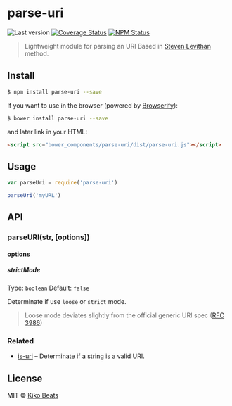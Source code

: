 # parse-uri

![Last version](https://img.shields.io/github/tag/Kikobeats/parse-uri.svg?style=flat-square)
[![Coverage Status](https://img.shields.io/coveralls/Kikobeats/parse-uri.svg?style=flat-square)](https://coveralls.io/github/Kikobeats/parse-uri)
[![NPM Status](http://img.shields.io/npm/dm/parse-uri.svg?style=flat-square)](https://www.npmjs.org/package/parse-uri)

> Lightweight module for parsing an URI Based in [Steven Levithan](http://blog.stevenlevithan.com/archives/parseuri) method.

## Install

```bash
$ npm install parse-uri --save
```

If you want to use in the browser (powered by [Browserify](http://browserify.org/)):

```bash
$ bower install parse-uri --save
```

and later link in your HTML:

```html
<script src="bower_components/parse-uri/dist/parse-uri.js"></script>
```

## Usage

```js
var parseUri = require('parse-uri')

parseUri('myURL')
```

## API

### parseURI(str, [options])

#### options

##### strictMode

Type: `boolean`
Default: `false`

Determinate if use `loose` or `strict` mode.

> Loose mode deviates slightly from the official generic URI spec ([RFC 3986](http://tools.ietf.org/html/rfc3986))

### Related

- [is-uri](https://github.com/Kikobeats/is-uri#is-uri) – Determinate if a string is a valid URI.

## License

MIT © [Kiko Beats](http://kikobeats.com)
